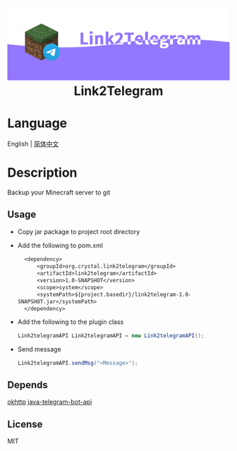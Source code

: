 <h1 align="center">
    <img src="https://raw.githubusercontent.com/Crystal-Moling/link2telegram/master/Banner.png"/><br>
	Link2Telegram
</h1>

# Language
English | [简体中文](https://raw.githubusercontent.com/Crystal-Moling/link2telegram/master/README-ZH.md)

# Description
Backup your Minecraft server to git

## Usage
* Copy jar package to project root directory
* Add the following to pom.xml

        <dependency>
            <groupId>org.crystal.link2telegram</groupId>
            <artifactId>link2telegram</artifactId>
            <version>1.0-SNAPSHOT</version>
            <scope>system</scope>
            <systemPath>${project.basedir}/link2telegram-1.0-SNAPSHOT.jar</systemPath>
        </dependency>
* Add the following to the plugin class
  ```java
  Link2telegramAPI Link2telegramAPI = new Link2telegramAPI();
  ```
* Send message
  ```java
  Link2telegramAPI.sendMsg("<Message>");
  ```
## Depends

[okhttp](https://github.com/square/okhttp)
[java-telegram-bot-api](https://github.com/pengrad/java-telegram-bot-api)

## License
MIT